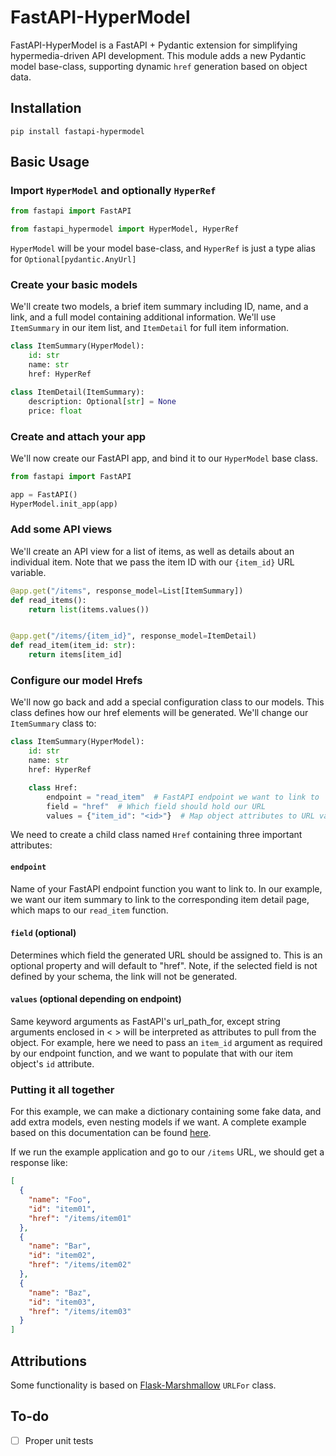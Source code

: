 # FastAPI-HyperModel

FastAPI-HyperModel is a FastAPI + Pydantic extension for simplifying hypermedia-driven API development. This module adds a new Pydantic model base-class, supporting dynamic `href` generation based on object data.

## Installation

`pip install fastapi-hypermodel`

## Basic Usage

### Import `HyperModel` and optionally `HyperRef`

```python
from fastapi import FastAPI

from fastapi_hypermodel import HyperModel, HyperRef
```

`HyperModel` will be your model base-class, and `HyperRef` is just a type alias for `Optional[pydantic.AnyUrl]`

### Create your basic models

We'll create two models, a brief item summary including ID, name, and a link, and a full model containing additional information. We'll use `ItemSummary` in our item list, and `ItemDetail` for full item information.

```python
class ItemSummary(HyperModel):
    id: str
    name: str
    href: HyperRef

class ItemDetail(ItemSummary):
    description: Optional[str] = None
    price: float
```

### Create and attach your app

We'll now create our FastAPI app, and bind it to our `HyperModel` base class.

```python
from fastapi import FastAPI

app = FastAPI()
HyperModel.init_app(app)
```

### Add some API views

We'll create an API view for a list of items, as well as details about an individual item. Note that we pass the item ID with our `{item_id}` URL variable.

```python
@app.get("/items", response_model=List[ItemSummary])
def read_items():
    return list(items.values())


@app.get("/items/{item_id}", response_model=ItemDetail)
def read_item(item_id: str):
    return items[item_id]
```

### Configure our model Hrefs

We'll now go back and add a special configuration class to our models. This class defines how our href elements will be generated. We'll change our `ItemSummary` class to:

```python
class ItemSummary(HyperModel):
    id: str
    name: str
    href: HyperRef

    class Href:
        endpoint = "read_item"  # FastAPI endpoint we want to link to
        field = "href"  # Which field should hold our URL
        values = {"item_id": "<id>"}  # Map object attributes to URL variables
```

We need to create a child class named `Href` containing three important attributes:

#### `endpoint`

Name of your FastAPI endpoint function you want to link to. In our example, we want our item summary to link to the corresponding item detail page, which maps to our `read_item` function.

#### `field` (optional)

Determines which field the generated URL should be assigned to. This is an optional property and will default to "href". Note, if the selected field is not defined by your schema, the link will not be generated.

#### `values` (optional depending on endpoint)

Same keyword arguments as FastAPI's url_path_for, except string arguments enclosed in < > will be interpreted as attributes to pull from the object. For example, here we need to pass an `item_id` argument as required by our endpoint function, and we want to populate that with our item object's `id` attribute.

### Putting it all together

For this example, we can make a dictionary containing some fake data, and add extra models, even nesting models if we want. A complete example based on this documentation can be found [here](examples/simple_app.py).

If we run the example application and go to our `/items` URL, we should get a response like:

```json
[
  {
    "name": "Foo",
    "id": "item01",
    "href": "/items/item01"
  },
  {
    "name": "Bar",
    "id": "item02",
    "href": "/items/item02"
  },
  {
    "name": "Baz",
    "id": "item03",
    "href": "/items/item03"
  }
]
```

## Attributions

Some functionality is based on [Flask-Marshmallow](https://github.com/marshmallow-code/flask-marshmallow/blob/dev/src/flask_marshmallow/fields.py) `URLFor` class.

## To-do

- [ ] Proper unit tests
